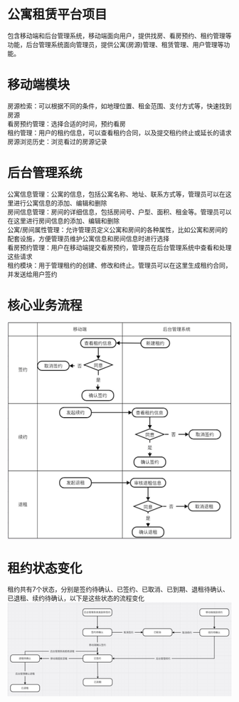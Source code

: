 # 公寓租赁平台项目
包含移动端和后台管理系统，移动端面向用户，提供找房、看房预约、租约管理等功能，后台管理系统面向管理员，提供公寓(房源)管理、租赁管理、用户管理等功能。

# 移动端模块
房源检索：可以根据不同的条件，如地理位置、租金范围、支付方式等，快速找到房源<br>
看房预约管理：选择合适的时间，预约看房<br>
租约管理：用户的租约信息，可以查看租约合同，以及提交租约终止或延长的请求<br>
房源浏览历史：浏览看过的房源记录<br>

# 后台管理系统
公寓信息管理：公寓的信息，包括公寓名称、地址、联系方式等，管理员可以在这里进行公寓信息的添加、编辑和删除<br>
房间信息管理：房间的详细信息，包括房间号、户型、面积、租金等。管理员可以在这里进行房间信息的添加、编辑和删除<br>
公寓/房间属性管理：允许管理员定义公寓和房间的各种属性，比如公寓和房间的配套设施，方便管理员维护公寓信息和房间信息时进行选择<br>
看房预约管理：用户在移动端提交看房预约，管理员在后台管理系统中查看和处理这些请求<br>
租约模块：用于管理租约的创建、修改和终止。管理员可以在这里生成租约合同，并发送给用户签约<br>

# 核心业务流程

![](https://github.com/jie-chen532/ApartmentProject/blob/main/images/%E6%A0%B8%E5%BF%83%E6%B5%81%E7%A8%8B%E5%9B%BE.jpg)

# 租约状态变化
租约共有7个状态，分别是签约待确认、已签约、已取消、已到期、退租待确认、已退租、续约待确认，以下是这些状态的流程变化
![](https://github.com/jie-chen532/ApartmentProject/blob/main/images/%E7%8A%B6%E6%80%81%E5%8F%98%E5%8C%96%E5%9B%BE.jpg)
